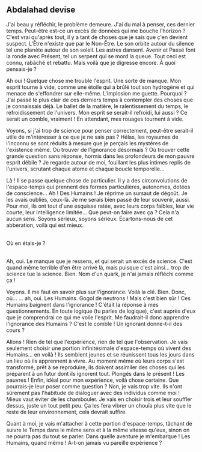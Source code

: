 ## Abdalahad devise

J'ai beau y réfléchir, le problème demeure.
J'ai du mal à penser, ces dernier temps.
Peut-être est-ce un excès de données qui me bouche l'horizon ?
C'est vrai qu'après tout, il y a tant de choses que je sais que ç'en devient suspect.
L'Être n'existe que par le Non-Être.
Le son orbite autour du silence tel une planète autour de son soleil. Les astres dansent.
Avenir et Passé font la ronde avec Présent, tel un serpent qui se mord la queue.
Tout ceci est connu, rabâché et rebattu.
Mais voilà que je digresse encore. À quoi pensais-je ?

Ah oui ! Quelque chose me trouble l'esprit. Une sorte de manque.
Mon esprit tourne à vide, comme une étoile qui a brûlé tout son hydrogène et qui menace de s'effondrer sur elle-même.
L'implosion me guette. Pourquoi ?
J'ai passé le plus clair de ces derniers temps à contempler des choses que je connaissais déjà.
Le ballet de la matière, le ralentissement du temps, le refroidissement de l'univers.
Mon esprit se serait-il refroidi, lui aussi ? Ce serait un comble, vraiment !
En attendant, mes rouages tournent à vide.

Voyons, si j'ai trop de science pour penser correctement, peut-être serait-il utile de m'intéresser à ce que je ne sais pas ?
Hélas, les royaumes de l'inconnu se sont réduits à mesure que je perçais les mystères de l'existence même.
Où trouver de l'ignorance désormais ?
Où trouver cette grande question sans réponse, hormis dans les profondeurs de mon pauvre esprit débile ?
Je regarde autour de moi, fouillant les plus intimes replis de l'univers, scrutant chaque atome et chaque boucle temporelle...

Là ! Il se passe quelque chose de particulier.
Il y a des circonvolutions de l'espace-temps qui prennent des formes particulières, autonomes, dotées de conscience...
Ah ! Des Humains ! Je réprime un sursaut de dégoût.
Je les avais oubliés, ceux-là. Je me serais bien passé de leur souvenir, aussi.
Pour moi, ils ont tout d'une esquisse ratée, avec leurs corps faibles, leur vie courte, leur intelligence limitée...
Que peut-on faire avec ça ? Cela n'a aucun sens.
Soyons sérieux, soyons sérieux. Écartons-nous de cet abberation, voilà qui est mieux.<br /><br />

Où en étais-je ?<br /><br />

Ah, oui. Le manque que je ressens, et qui serait un excès de science.
C'est quand même terrible d'en être arrivé là, mais puisque c'est ainsi... trop de science tue la science.
Bien. Nom d'un quark, je n'ai jamais réfléchi comme ça !

Voyons. Il me faut en savoir plus sur l'ignorance. Voilà la clé. Bien. Donc, où...
... ah, oui. Les Humains.
Gogol de neutrons ! Mais c'est bien sûr ! Ces Humains baignent dans l'ignorance !
C'était la réponse à mes questionnements.
En toute logique (tu parles de logique), c'est auprès d'eux que je comprendrai ce qui me voile l'esprit.
Me faudrait-il donc apprendre l'ignorance des Humains ?
C'est le comble ! Un ignorant donne-t-il des cours ?

Allons ! Rien de tel que l'expérience, rien de tel que l'observation.
Je vais seulement choisir une portion infinitésimale d'espace-temps où vivent des Humains... en voilà !
Ils semblent jeunes et se réunissent tous les jours dans un lieu où ils apprennent à vivre.
Au moment même où leurs corps s'est transformé, prêt à se reproduire, ils doivent assimiler des choses qui les préparent à un futur dont ils ignorent tout.
Plongés dans le présent ! Les pauvres !
Enfin, idéal pour mon expérience, voilà chose certaine.
Que pourrais-je leur poser comme question ?
Non, je vais trop vite.
Ils n'ont sûrement pas l'habitude de dialoguer avec des individus comme moi !
Mieux vaut éviter de les chambouler.
Je vais en choisir trois et leur souffler dessus, juste un tout petit peu.
Ça les fera vibrer un chouïa plus vite que le reste de leur environnement, cela devrait suffire.

Quant à moi, je vais m'attacher à cette portion d'espace-temps, tâchant de suivre le Temps dans le même sens et à la même vitesse qu'eux, sinon on ne pourra pas du tout se parler.
Dans quelle aventure je m'embarque !
Les Humains, quand même !
A-t-on jamais vu pareille expérience ?
